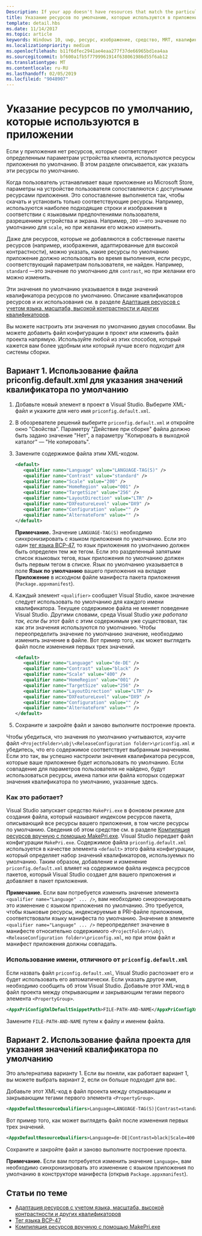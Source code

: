 ```yaml
---
Description: If your app doesn't have resources that match the particular settings of a customer device, then the app's default resources are used. This topic explains how to specify what those default resources are.
title: Указание ресурсов по умолчанию, которые используются в приложении
template: detail.hbs
ms.date: 11/14/2017
ms.topic: article
keywords: Windows 10, uwp, ресурс, изображение, средство, MRT, квалификатор
ms.localizationpriority: medium
ms.openlocfilehash: b11f6dfec2941ae4eaa277f37de66965bd1ea4aa
ms.sourcegitcommit: bf600a1fb5f7799961914f638061986d55f6ab12
ms.translationtype: MT
ms.contentlocale: ru-RU
ms.lasthandoff: 02/05/2019
ms.locfileid: "9048907"
---
```

# <a name="specify-the-default-resources-that-your-app-uses"></a>Указание ресурсов по умолчанию, которые используются в приложении

Если у приложения нет ресурсов, которые соответствуют определенным параметрам устройства клиента, используются ресурсы приложения по умолчанию. В этом разделе описывается, как указать эти ресурсы по умолчанию.

Когда пользователь устанавливает ваше приложение из Microsoft Store, параметры на устройстве пользователя сопоставляются с доступными ресурсами приложения. Это сопоставление выполняется так, чтобы скачать и установить только соответствующие ресурсы. Например, используются наиболее подходящие строки и изображения в соответствии с языковыми предпочтениями пользователя, разрешением устройства и экрана. Например, `200` —это значение по умолчанию для `scale`, но при желании его можно изменить.

Даже для ресурсов, которые не добавляются в собственные пакеты ресурсов (например, изображения, адаптированные для высокой контрастности), можно указать, какие ресурсы по умолчанию приложение должно использовать во время выполнения, если ресурс, соответствующий параметрам пользователя, не найден. Например, `standard` —это значение по умолчанию для `contrast`, но при желании его можно изменить.

Эти значения по умолчанию указывается в виде значений квалификатора ресурсов по умолчанию. Описание квалификаторов ресурсов и их использования см. в разделе [Адаптация ресурсов с учетом языка, масштаба, высокой контрастности и других квалификаторов](tailor-resources-lang-scale-contrast.md).

Вы можете настроить эти значения по умолчанию двумя способами. Вы можете добавить файл конфигурации в проект или изменить файл проекта напрямую. Используйте любой из этих способов, который кажется вам более удобным или который лучше всего подходит для системы сборки.

## <a name="option-1-use-priconfigdefaultxml-to-specify-default-qualifier-values"></a>Вариант 1. Использование файла priconfig.default.xml для указания значений квалификатора по умолчанию

1. Добавьте новый элемент в проект в Visual Studio. Выберите XML-файл и укажите для него имя `priconfig.default.xml`.
2. В обозревателе решений выберите `priconfig.default.xml` и откройте окно "Свойства". Параметру "Действие при сборке" файла должно быть задано значение "Нет", а параметру "Копировать в выходной каталог" — "Не копировать".
3. Замените содержимое файла этим XML-кодом.
   ```xml
   <default>
      <qualifier name="Language" value="LANGUAGE-TAG(S)" />
      <qualifier name="Contrast" value="standard" />
      <qualifier name="Scale" value="200" />
      <qualifier name="HomeRegion" value="001" />
      <qualifier name="TargetSize" value="256" />
      <qualifier name="LayoutDirection" value="LTR" />
      <qualifier name="DXFeatureLevel" value="DX9" />
      <qualifier name="Configuration" value="" />
      <qualifier name="AlternateForm" value="" />
   </default>
   ```
   
   **Примечание.** Значение `LANGUAGE-TAG(S)` необходимо синхронизировать с языком приложения по умолчанию. Если это один [тег языка BCP-47](https://go.microsoft.com/fwlink/p/?linkid=227302), то язык приложения по умолчанию должен быть определен тем же тегом. Если это разделенный запятыми список языковых тегов, язык приложения по умолчанию должен быть первым тегом в списке. Язык по умолчанию указывается в поле **Язык по умолчанию** вашего приложения на вкладке **Приложение** в исходном файле манифеста пакета приложения (`Package.appxmanifest`).

4. Каждый элемент `<qualifier>` сообщает Visual Studio, какое значение следует использовать по умолчанию для каждого имени квалификатора. Текущее содержимое файла не меняет поведение Visual Studio. Другими словами, среда Visual Studio *уже работала так, если бы* этот файл с этим содержимым уже существовал, так как эти значения используются по умолчанию. Чтобы переопределить значение по умолчанию значение, необходимо изменить значение в файле. Вот пример того, как может выглядеть файл после изменения первых трех значений.
   ```xml
   <default>
      <qualifier name="Language" value="de-DE" />
      <qualifier name="Contrast" value="black" />
      <qualifier name="Scale" value="400" />
      <qualifier name="HomeRegion" value="001" />
      <qualifier name="TargetSize" value="256" />
      <qualifier name="LayoutDirection" value="LTR" />
      <qualifier name="DXFeatureLevel" value="DX9" />
      <qualifier name="Configuration" value="" />
      <qualifier name="AlternateForm" value="" />
   </default>
   ```
5. Сохраните и закройте файл и заново выполните построение проекта.

Чтобы убедиться, что значения по умолчанию учитываются, изучите файл `<ProjectFolder>\obj\<ReleaseConfiguration folder>\priconfig.xml` и убедитесь, что его содержимое соответствует выбранным значениям. Если это так, вы успешно настроили значения квалификатора ресурсов, которые ваше приложение будет использовать по умолчанию. Если совпадение для параметров пользователя не найдено, будут использоваться ресурсы, имена папки или файла которых содержат значения квалификатора по умолчанию, указанные здесь.

### <a name="how-does-this-work"></a>Как это работает?

Visual Studio запускает средство `MakePri.exe` в фоновом режиме для создания файла, который называют индексом ресурсов пакета, описывающий все ресурсы вашего приложения, в том числе ресурсы по умолчанию. Сведения об этом средстве см. в разделе [Компиляция ресурсов вручную с помощью MakePri.exe](compile-resources-manually-with-makepri.md). Visual Studio передает файл конфигурации `MakePri.exe`. Содержимое файла `priconfig.default.xml` используется в качестве элемента `<default>` этого файла конфигурации, который определяет набор значений квалификаторов, используемых по умолчанию. Таким образом, добавление и изменение `priconfig.default.xml` влияет на содержимое файла индекса ресурсов пакетов, который Visual Studio создает для вашего приложения и добавляет в пакет приложения.

**Примечание.** Если вам потребуется изменить значение элемента `<qualifier name="Language" ... />`, вам необходимо синхронизировать это изменение с языком приложения по умолчанию. Это требуется, чтобы языковые ресурсы, индексируемые в PRI-файле приложения, соответствовали языку манифеста по умолчанию. Значение в элементе `<qualifier name="Language" ... />` переопределяет значение в манифесте относительно содержимого `<ProjectFolder>\obj\<ReleaseConfiguration folder>\priconfig.xml`, но при этом файл и манифест приложения должны совпадать.

### <a name="using-a-different-file-name-than-priconfigdefaultxml"></a>Использование имени, отличного от `priconfig.default.xml`

Если назвать файл `priconfig.default.xml`, Visual Studio распознает его и будет использовать его автоматически. Если указать другое имя, необходимо сообщить об этом Visual Studio. Добавьте этот XML-код в файл проекта между открывающим и закрывающим тегами первого элемента `<PropertyGroup>`.

```xml
<AppxPriConfigXmlDefaultSnippetPath>FILE-PATH-AND-NAME</AppxPriConfigXmlDefaultSnippetPath>
```

Замените `FILE-PATH-AND-NAME` путем к файлу и именем файла.

## <a name="option-2-use-your-project-file-to-specify-default-qualifier-values"></a>Вариант 2. Использование файла проекта для указания значений квалификатора по умолчанию

Это альтернатива варианту 1. Если вы поняли, как работает вариант 1, вы можете выбрать вариант 2, если он больше подходит для вас.

Добавьте этот XML-код в файл проекта между открывающим и закрывающим тегами первого элемента `<PropertyGroup>`.

```xml
<AppxDefaultResourceQualifiers>Language=LANGUAGE-TAG(S)|Contrast=standard|Scale=200|HomeRegion=001|TargetSize=256|LayoutDirection=LTR|DXFeatureLevel=DX9|Configuration=|AlternateForm=</AppxDefaultResourceQualifiers>
```

Вот пример того, как может выглядеть файл после изменения первых трех значений.

```xml
<AppxDefaultResourceQualifiers>Language=de-DE|Contrast=black|Scale=400|HomeRegion=001|TargetSize=256|LayoutDirection=LTR|DXFeatureLevel=DX9|Configuration=|AlternateForm=</AppxDefaultResourceQualifiers>
```

Сохраните и закройте файл и заново выполните построение проекта.

**Примечание.** Если вам потребуется изменить значение `Language=`, вам необходимо синхронизировать это изменение с языком приложения по умолчанию в конструкторе манифеста (открыв `Package.appxmanifest`).

## <a name="related-topics"></a>Статьи по теме

* [Адаптация ресурсов с учетом языка, масштаба, высокой контрастности и других квалификаторов](tailor-resources-lang-scale-contrast.md)
* [Тег языка BCP-47](https://go.microsoft.com/fwlink/p/?linkid=227302)
* [Компиляция ресурсов вручную с помощью MakePri.exe](compile-resources-manually-with-makepri.md)
